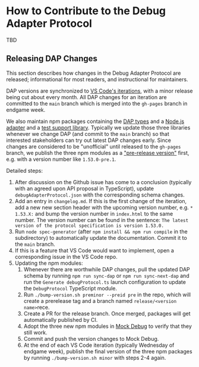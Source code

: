# How to Contribute to the Debug Adapter Protocol

TBD

## Releasing DAP Changes

This section describes how changes in the Debug Adapter Protocol are released; informational for most readers, and instructional for maintainers.

DAP versions are synchronized to [VS Code's iterations](https://github.com/microsoft/vscode/wiki/Development-Process), with a minor release being cut about every month. All DAP changes for an iteration are committed to the `main` branch which is merged into the `gh-pages` branch in endgame week.

We also maintain npm packages containing the [DAP types](https://www.npmjs.com/package/@vscode/debugprotocol) and a [Node.js adapter](https://www.npmjs.com/package/@vscode/debugadapter) and a [test support library](https://www.npmjs.com/package/@vscode/debugadapter-testsupport). Typically we update those three libraries whenever we change DAP (and commit to the `main` branch) so that interested stakeholders can try out latest DAP changes early. Since changes are considered to be "unofficial" until released to the `gh-pages` branch, we publish the three npm modules as a ["pre-release version"](https://semver.org/#spec-item-9) first, e.g. with a version number like `1.53.0-pre.1`.

Detailed steps:

1. After discussion on the Github issue has come to a conclusion (typically with an agreed upon API proposal in TypeScript), update `debugAdapterProtocol.json` with the corresponding schema changes.
1. Add an entry in `changelog.md`. If this is the first change of the iteration, add a new new section header with the upcoming version number, e.g. `* 1.53.X:` and bump the version number in `index.html` to the same number. The version number can be found in the sentence: `The latest version of the protocol specification is version 1.53.0.`
1. Run `node spec-generator` (after `npm install && npm run compile` in the subdirectory) to automatically update the documentation. Commit it to the `main` branch.
1. If this is a feature that VS Code would want to implement, open a corresponding issue in the VS Code repo.
1. Updating the npm modules:
    1. Whenever there are worthwhile DAP changes, pull the updated DAP schema by running `npm run sync-dap` or `npm run sync-next-dap` and run the `Generate debugProtocol.ts` launch configuration to update the `DebugProtocol` TypeScript module.
    1. Run `./bump-version.sh preminor --preid pre` in the repo, which will create a prerelease tag and a branch named `release/<version name>`rece.
    1. Create a PR for the release branch. Once merged, packages will get automatically published by CI.
    1. Adopt the three new npm modules in [Mock Debug](https://github.com/microsoft/vscode-mock-debug) to verify that they still work.
    1. Commit and push the version changes to Mock Debug.
    1. At the end of each VS Code iteration (typically Wednesday of endgame week), publish the final version of the three npm packages by running `./bump-version.sh minor` with steps 2-4 again.
